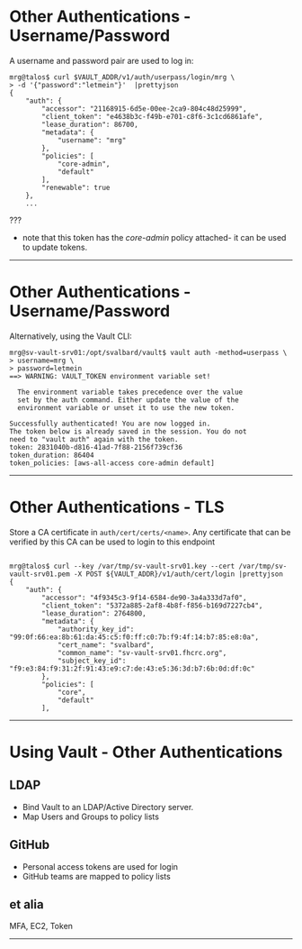 # Other Authentications - Username/Password

A username and password pair are used to log in:

```
mrg@talos$ curl $VAULT_ADDR/v1/auth/userpass/login/mrg \
> -d '{"password":"letmein"}'  |prettyjson 
{
    "auth": {
        "accessor": "21168915-6d5e-00ee-2ca9-804c48d25999",
        "client_token": "e4638b3c-f49b-e701-c8f6-3c1cd6861afe",
        "lease_duration": 86700,
        "metadata": {
            "username": "mrg"
        },
        "policies": [
            "core-admin",
            "default"
        ],
        "renewable": true
    },
    ...
```

???

* note that this token has the _core-admin_ policy attached- it can be used to update tokens.

---

# Other Authentications - Username/Password

Alternatively, using the Vault CLI:

```
mrg@sv-vault-srv01:/opt/svalbard/vault$ vault auth -method=userpass \
> username=mrg \
> password=letmein
==> WARNING: VAULT_TOKEN environment variable set!

  The environment variable takes precedence over the value
  set by the auth command. Either update the value of the
  environment variable or unset it to use the new token.

Successfully authenticated! You are now logged in.
The token below is already saved in the session. You do not
need to "vault auth" again with the token.
token: 2831040b-d816-41ad-7f88-2156f739cf36
token_duration: 86404
token_policies: [aws-all-access core-admin default]
```

---

# Other Authentications - TLS

Store a CA certificate in `auth/cert/certs/<name>`.  Any certificate that can
be verified by this CA can be used to login to this endpoint

```

mrg@talos$ curl --key /var/tmp/sv-vault-srv01.key --cert /var/tmp/sv-vault-srv01.pem -X POST ${VAULT_ADDR}/v1/auth/cert/login |prettyjson 
{
    "auth": {
        "accessor": "4f9345c3-9f14-6584-de90-3a4a333d7af0",
        "client_token": "5372a885-2af8-4b8f-f856-b169d7227cb4",
        "lease_duration": 2764800,
        "metadata": {
            "authority_key_id": "99:0f:66:ea:8b:61:da:45:c5:f0:ff:c0:7b:f9:4f:14:b7:85:e8:0a",
            "cert_name": "svalbard",
            "common_name": "sv-vault-srv01.fhcrc.org",
            "subject_key_id": "f9:e3:84:f9:31:2f:91:43:e9:c7:de:43:e5:36:3d:b7:6b:0d:df:0c"
        },
        "policies": [
            "core",
            "default"
        ],
```

---

# Using Vault - Other Authentications

## LDAP

 - Bind Vault to an LDAP/Active Directory server.
 - Map Users and Groups to policy lists

## GitHub

 - Personal access tokens are used for login
 - GitHub teams are mapped to policy lists

## et alia

MFA, EC2, Token

---


